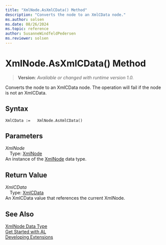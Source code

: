 ```yaml
---
title: "XmlNode.AsXmlCData() Method"
description: "Converts the node to an XmlCData node."
ms.author: solsen
ms.date: 08/26/2024
ms.topic: reference
author: SusanneWindfeldPedersen
ms.reviewer: solsen
---
```

[//]: # (START>DO_NOT_EDIT)
[//]: # (IMPORTANT:Do not edit any of the content between here and the END>DO_NOT_EDIT.)
[//]: # (Any modifications should be made in the .xml files in the ModernDev repo.)
# XmlNode.AsXmlCData() Method
> **Version**: _Available or changed with runtime version 1.0._

Converts the node to an XmlCData node. The operation will fail if the node is not an XmlCData.


## Syntax
```AL
XmlCData :=   XmlNode.AsXmlCData()
```
## Parameters
*XmlNode*  
&emsp;Type: [XmlNode](xmlnode-data-type.md)  
An instance of the [XmlNode](xmlnode-data-type.md) data type.  

## Return Value
*XmlCData*  
&emsp;Type: [XmlCData](../xmlcdata/xmlcdata-data-type.md)  
An XmlCData value that references the current XmlNode.


[//]: # (IMPORTANT: END>DO_NOT_EDIT)
## See Also
[XmlNode Data Type](xmlnode-data-type.md)  
[Get Started with AL](../../devenv-get-started.md)  
[Developing Extensions](../../devenv-dev-overview.md)
